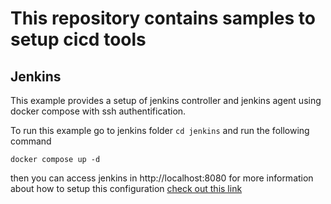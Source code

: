 # This repository contains samples to setup cicd tools

## Jenkins

This example provides a setup of jenkins controller and jenkins agent using docker compose with ssh authentification.

To run this example go to jenkins folder `cd jenkins` and run the following command
```
docker compose up -d
```
then you can access jenkins in http://localhost:8080
for more information about how to setup this configuration [check out this link](https://www.cloudbees.com/blog/how-to-install-and-run-jenkins-with-docker-compose)
